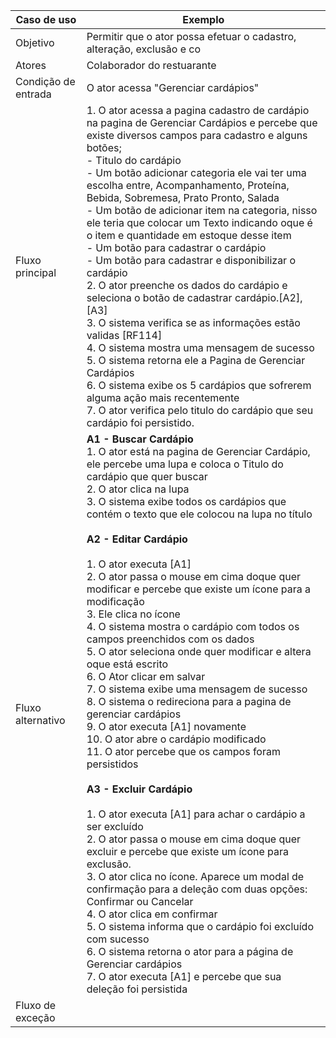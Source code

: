| Caso de uso         | Exemplo                                                                                                                                                                                                                                                                                                                                                                                                                                                                                                                                                                                                                                                                                                                                                                                                                                                                                                                                                                                                                                                                                                                                                                                                                                                                                                                                                                                                                                                                         |
| ------------------- | ------------------------------------------------------------------------------------------------------------------------------------------------------------------------------------------------------------------------------------------------------------------------------------------------------------------------------------------------------------------------------------------------------------------------------------------------------------------------------------------------------------------------------------------------------------------------------------------------------------------------------------------------------------------------------------------------------------------------------------------------------------------------------------------------------------------------------------------------------------------------------------------------------------------------------------------------------------------------------------------------------------------------------------------------------------------------------------------------------------------------------------------------------------------------------------------------------------------------------------------------------------------------------------------------------------------------------------------------------------------------------------------------------------------------------------------------------------------------------- |
| Objetivo            | Permitir que o ator possa efetuar o cadastro, alteração, exclusão e co                                                                                                                                                                                                                                                                                                                                                                                                                                                                                                                                                                                                                                                                                                                                                                                                                                                                                                                                                                                                                                                                                                                                                                                                                                                                                                                                                                                                          |
| Atores              | Colaborador do restuarante                                                                                                                                                                                                                                                                                                                                                                                                                                                                                                                                                                                                                                                                                                                                                                                                                                                                                                                                                                                                                                                                                                                                                                                                                                                                                                                                                                                                                                                      |
| Condição de entrada | O ator acessa "Gerenciar cardápios"                                                                                                                                                                                                                                                                                                                                                                                                                                                                                                                                                                                                                                                                                                                                                                                                                                                                                                                                                                                                                                                                                                                                                                                                                                                                                                                                                                                                                                             |
| Fluxo principal     | 1. O ator acessa a pagina cadastro de cardápio na pagina de Gerenciar Cardápios e percebe que existe diversos campos para cadastro e alguns botões;<br>     - Titulo do cardápio<br>	 - Um botão adicionar categoria ele vai ter uma escolha entre, Acompanhamento, Proteína, Bebida, Sobremesa, Prato Pronto, Salada<br>	 - Um botão de adicionar item na categoria, nisso ele teria que colocar um Texto indicando oque é o item e quantidade em estoque desse item<br>	 - Um botão para cadastrar o cardápio<br>	 - Um botão para cadastrar e disponibilizar o cardápio<br>2. O ator preenche os dados do cardápio e seleciona o botão de cadastrar cardápio.[A2],[A3]<br>3. O sistema verifica se as informações estão validas [RF114]<br>4. O sistema mostra uma mensagem de sucesso<br>5. O sistema retorna ele a Pagina de Gerenciar Cardápios<br>6. O sistema exibe os 5 cardápios que sofrerem alguma ação mais recentemente<br>7. O ator verifica pelo titulo do cardápio que seu cardápio foi persistido.                                                                                                                                                                                                                                                                                                                                                                                                                                                            |
| Fluxo alternativo   | **A1 - Buscar Cardápio**<br>1. O ator está na pagina de Gerenciar Cardápio, ele percebe uma lupa e coloca o Titulo do cardápio que quer buscar<br>2. O ator clica na lupa<br>3. O sistema exibe todos os cardápios que contém o texto que ele colocou na lupa no título<br><br>**A2 - Editar Cardápio**<br><br>1. O ator executa [A1]<br>2. O ator passa o mouse em cima doque quer modificar e percebe que existe um ícone para a modificação<br>3. Ele clica no ícone<br>4. O sistema mostra o cardápio com todos os campos preenchidos com os dados<br>5. O ator seleciona onde quer modificar e altera oque está escrito<br>6. O Ator clicar em salvar<br>7. O sistema exibe uma mensagem de sucesso<br>8. O sistema o redireciona para a pagina de gerenciar cardápios<br>9. O ator executa [A1] novamente<br>10. O ator abre o cardápio modificado<br>11. O ator percebe que os campos foram persistidos<br><br>**A3 - Excluir Cardápio**<br><br>1. O ator executa [A1] para achar o cardápio a ser excluído<br>2. O ator passa o mouse em cima doque quer excluir e percebe que existe um ícone para exclusão.<br>3. O ator clica no ícone. Aparece um modal de confirmação para a deleção com duas opções: Confirmar ou Cancelar<br>4. O ator clica em confirmar<br>5. O sistema informa que o cardápio foi excluído com sucesso<br>6. O sistema retorna o ator para a página de Gerenciar cardápios<br>7. O ator executa [A1] e percebe que sua deleção foi persistida |
| Fluxo de exceção    |                                                                                                                                                                                                                                                                                                                                                                                                                                                                                                                                                                                                                                                                                                                                                                                                                                                                                                                                                                                                                                                                                                                                                                                                                                                                                                                                                                                                                                                                                 |